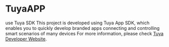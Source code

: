 # TuyaAPP

use Tuya SDK
This project is developed using Tuya App SDK, which enables you to quickly develop branded apps connecting and controlling smart scenarios of many devices
For more information, please check [Tuya Developer Website](https://developer.tuya.com/en/docs/iot/app-development/sdk-development/app-sdk-instruction?id=K9kjstc7t376p).
